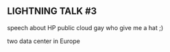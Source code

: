 LIGHTNING TALK #3
-----------------

speech about HP public cloud
gay who give me a hat ;)

two data center in Europe

